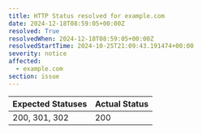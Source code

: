 ```yaml
---
title: HTTP Status resolved for example.com
date: 2024-12-18T08:59:05+00:00Z
resolved: True
resolvedWhen: 2024-12-18T08:59:05+00:00Z
resolvedStartTime: 2024-10-25T21:09:43.191474+00:00
severity: notice
affected:
  - example.com
section: issue
---
```


| Expected Statuses | Actual Status  |
|-------------------|----------------|
| 200, 301, 302 | 200 |
